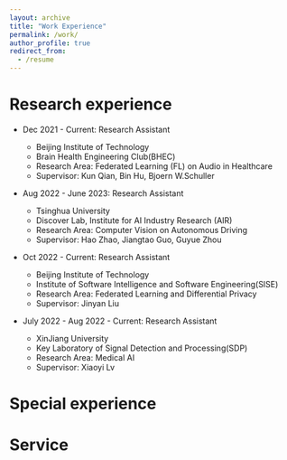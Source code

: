 ```yaml
---
layout: archive
title: "Work Experience"
permalink: /work/
author_profile: true
redirect_from:
  - /resume
---
```


Research experience
======

- Dec 2021 - Current: Research Assistant
  * Beijing Institute of Technology
  * Brain Health Engineering Club(BHEC)
  * Research Area: Federated Learning (FL) on Audio in Healthcare 
  * Supervisor: Kun Qian, Bin Hu, Bjoern W.Schuller

- Aug 2022 - June 2023: Research Assistant
  * Tsinghua University
  * Discover Lab, Institute for AI Industry Research (AIR)
  * Research Area: Computer Vision on Autonomous Driving
  * Supervisor: Hao Zhao, Jiangtao Guo, Guyue Zhou
    
- Oct 2022 - Current: Research Assistant
  * Beijing Institute of Technology
  * Institute of Software Intelligence and Software Engineering(SISE)
  * Research Area: Federated Learning and Differential Privacy
  * Supervisor: Jinyan Liu

- July 2022 - Aug 2022 - Current: Research Assistant
  * XinJiang University
  * Key Laboratory of Signal Detection and Processing(SDP)
  * Research Area: Medical AI
  * Supervisor: Xiaoyi Lv

Special experience
======

Service
======
